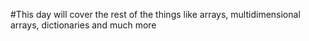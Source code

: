#This day will cover the rest of the things like arrays, multidimensional arrays, dictionaries and much more